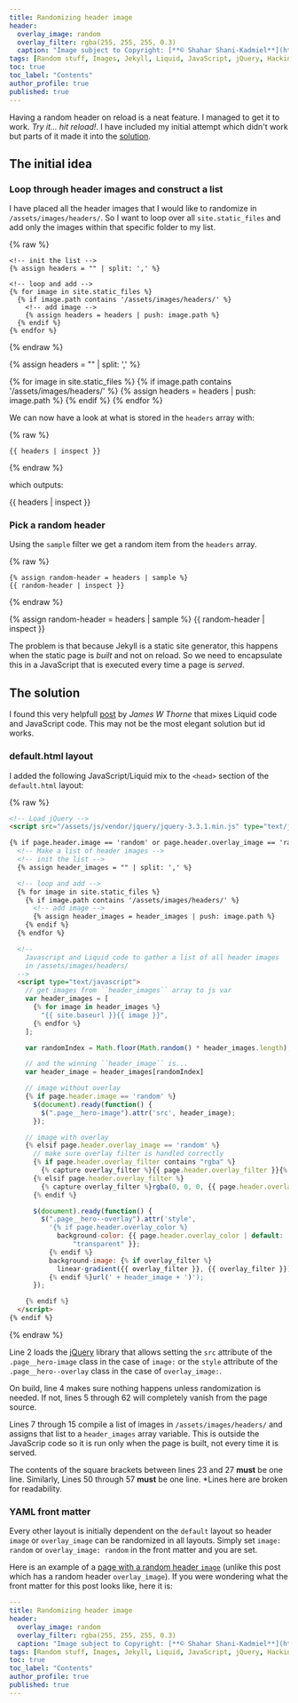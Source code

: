 ```yaml
---
title: Randomizing header image
header:
  overlay_image: random
  overlay_filter: rgba(255, 255, 255, 0.3)
  caption: "Image subject to Copyright: [**© Shahar Shani-Kadmiel**](https://shaharkadmiel.github.io)"
tags: [Random stuff, Images, Jekyll, Liquid, JavaScript, jQuery, Hacking]
toc: true
toc_label: "Contents"
author_profile: true
published: true
---
```


Having a random header on reload is a neat feature. I managed to get it to work. *Try it... hit reload!*. I have included my initial attempt which didn't work but parts of it made it into the [solution](#solution).

## The initial idea

### Loop through header images and construct a list

I have placed all the header images that I would like to randomize in ``/assets/images/headers/``. So I want to loop over all ``site.static_files`` and add only the images within that specific folder to my list.

{% raw %}
```liquid
<!-- init the list -->
{% assign headers = "" | split: ',' %}

<!-- loop and add -->
{% for image in site.static_files %}
  {% if image.path contains '/assets/images/headers/' %}
    <!-- add image -->
    {% assign headers = headers | push: image.path %}
  {% endif %}
{% endfor %}
```
{% endraw %}

{% assign headers = "" | split: ',' %}

{% for image in site.static_files %}
    {% if image.path contains '/assets/images/headers/' %}
        {% assign headers = headers | push: image.path %}
    {% endif %}
{% endfor %}

We can now have a look at what is stored in the ``headers`` array with:

{% raw %}
```liquid
{{ headers | inspect }}
```
{% endraw %}

which outputs:

{{ headers | inspect }}

### Pick a random header

Using the ``sample`` filter we get a random item from the ``headers`` array.

{% raw %}
```liquid
{% assign random-header = headers | sample %}
{{ random-header | inspect }}
```
{% endraw %}

{% assign random-header = headers | sample %}
{{ random-header | inspect }}

The problem is that because Jekyll is a static site generator, this happens when the static page is *built* and not on reload. So we need to encapsulate this in a JavaScript that is executed every time a page is *served*.

## <a id="solution"></a>The solution

I found this very helpfull [post](https://thornelabs.net/2014/01/19/display-random-jekyll-posts-during-each-page-load-or-refresh-using-javascript.html) by *James W Thorne* that mixes Liquid code and JavaScript code. This may not be the most elegant solution but id works.

### default.html layout

I added the following JavaScript/Liquid mix to the ``<head>`` section of the ``default.html`` layout:

{% raw %}
```html
<!-- Load jQuery -->
<script src="/assets/js/vendor/jquery/jquery-3.3.1.min.js" type="text/javascript"></script>

{% if page.header.image == 'random' or page.header.overlay_image == 'random' %}
  <!-- Make a list of header images -->
  <!-- init the list -->
  {% assign header_images = "" | split: ',' %}

  <!-- loop and add -->
  {% for image in site.static_files %}
    {% if image.path contains '/assets/images/headers/' %}
      <!-- add image -->
      {% assign header_images = header_images | push: image.path %}
    {% endif %}
  {% endfor %}

  <!--
    Javascript and Liquid code to gather a list of all header images
    in /assets/images/headers/
  -->
  <script type="text/javascript">
    // get images from ``header_images`` array to js var
    var header_images = [
      {% for image in header_images %}
        "{{ site.baseurl }}{{ image }}",
      {% endfor %}
    ];

    var randomIndex = Math.floor(Math.random() * header_images.length);

    // and the winning ``header_image`` is...
    var header_image = header_images[randomIndex]

    // image without overlay
    {% if page.header.image == 'random' %}
      $(document).ready(function() {
        $(".page__hero-image").attr('src', header_image);
      });

    // image with overlay
    {% elsif page.header.overlay_image == 'random' %}
      // make sure overlay filter is handled correctly
      {% if page.header.overlay_filter contains "rgba" %}
        {% capture overlay_filter %}{{ page.header.overlay_filter }}{% endcapture %}
      {% elsif page.header.overlay_filter %}
        {% capture overlay_filter %}rgba(0, 0, 0, {{ page.header.overlay_filter }}){% endcapture %}
      {% endif %}

      $(document).ready(function() {
        $(".page__hero--overlay").attr('style',
          '{% if page.header.overlay_color %}
            background-color: {{ page.header.overlay_color | default:
                "transparent" }};
          {% endif %}
          background-image: {% if overlay_filter %}
            linear-gradient({{ overlay_filter }}, {{ overlay_filter }}),
          {% endif %}url(' + header_image + ')');
      });

    {% endif %}
  </script>
{% endif %}
```
{% endraw %}

Line 2 loads the [jQuery](http://jquery.com/) library that allows setting the ``src`` attribute of the ``.page__hero-image`` class in the case of ``image:`` or the ``style`` attribute of the ``.page__hero--overlay`` class in the case of ``overlay_image:``.

On build, line 4 makes sure nothing happens unless randomization is needed. If not, lines 5 through 62 will completely vanish from the page source.

Lines 7 through 15 compile a list of images in ``/assets/images/headers/`` and assigns that list to a ``header_images`` array variable. This is outside the JavaScrip code so it is run only when the page is built, not every time it is served.

The contents of the square brackets between lines 23 and 27 **must** be one line. Similarly, Lines 50 through 57 **must** be one line. *Lines here are broken for readability.

###  YAML front matter

Every other layout is initially dependent on the ``default`` layout so header ``image`` or ``overlay_image`` can be randomized in all layouts. Simply set ``image: random`` or ``overlay_image: random`` in the front matter and you are set.

Here is an example of a [page with a random header ``image``](/random_header_image/) (unlike this post which has a random header ``overlay_image``). If you were wondering what the front matter for this post looks like, here it is:

```yaml
---
title: Randomizing header image
header:
  overlay_image: random
  overlay_filter: rgba(255, 255, 255, 0.3)
  caption: "Image subject to Copyright: [**© Shahar Shani-Kadmiel**](https://shaharkadmiel.github.io)"
tags: [Random stuff, Images, Jekyll, Liquid, JavaScript, jQuery, Hacking]
toc: true
toc_label: "Contents"
author_profile: true
published: true
---
```